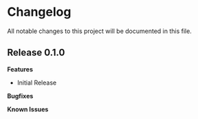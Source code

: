 # Changelog

All notable changes to this project will be documented in this file.

## Release 0.1.0

**Features**
* Initial Release

**Bugfixes**

**Known Issues**

